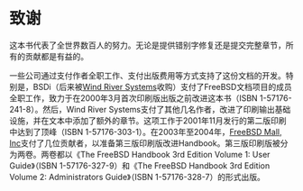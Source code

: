 # 致谢

这本书代表了全世界数百人的努力。无论是提供错别字修复还是提交完整章节，所有的贡献都是有益的。

一些公司通过支付作者全职工作、支付出版费用等方式支持了这份文档的开发。特别是，BSDi（后来被[Wind River Systems](http://www.windriver.com/)收购）支付了FreeBSD文档项目的成员全职工作，致力于在2000年3月首次印刷版出版之前改进这本书（ISBN 1-57176-241-8）。然后，Wind River Systems支付了其他几名作者，改进了印刷输出基础设施，并在文本中添加了额外的章节。这项工作于2001年11月发行的第二版印刷中达到了顶峰（ISBN 1-57176-303-1）。在2003年至2004年，[FreeBSD Mall, Inc](http://www.freebsdmall.com/)支付了几位贡献者，以准备第三版印刷版改进Handbook。第三版印刷版被分为两卷。两卷都以《The FreeBSD Handbook 3rd Edition Volume 1: User Guide》（ISBN 1-57176-327-9）和《The FreeBSD Handbook 3rd Edition Volume 2: Administrators Guide》（ISBN 1-57176-328-7）的形式出版。
